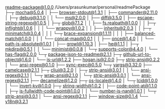 readme-package@1.0.0 /Users/prasunkumar/personal/readmePackage
├─┬ mocha@5.0.4
│ ├── browser-stdout@1.3.1
│ ├── commander@2.11.0
│ ├─┬ debug@3.1.0
│ │ └── ms@2.0.0
│ ├── diff@3.5.0
│ ├── escape-string-regexp@1.0.5
│ ├─┬ glob@7.1.2
│ │ ├── fs.realpath@1.0.0
│ │ ├─┬ inflight@1.0.6
│ │ │ └── wrappy@1.0.2
│ │ ├── inherits@2.0.3
│ │ ├─┬ minimatch@3.0.4
│ │ │ └─┬ brace-expansion@1.1.11
│ │ │   ├── balanced-match@1.0.0
│ │ │   └── concat-map@0.0.1
│ │ ├── once@1.4.0
│ │ └── path-is-absolute@1.0.1
│ ├── growl@1.10.3
│ ├── he@1.1.1
│ ├─┬ mkdirp@0.5.1
│ │ └── minimist@0.0.8
│ └─┬ supports-color@4.4.0
│   └── has-flag@2.0.0
└─┬ package-json-to-readme@2.1.1
  ├─┬ github-url-to-object@1.6.0
  │ └── is-url@1.2.2
  ├── hogan.js@2.0.0
  ├─┬ strip-ansi@0.2.2
  │ └── ansi-regex@0.1.0
  ├── sync-exec@0.5.0
  └─┬ yargs@3.32.0
    ├── camelcase@2.1.1
    ├─┬ cliui@3.2.0
    │ ├─┬ strip-ansi@3.0.1
    │ │ └── ansi-regex@2.1.1
    │ └─┬ wrap-ansi@2.1.0
    │   └─┬ strip-ansi@3.0.1
    │     └── ansi-regex@2.1.1
    ├── decamelize@1.2.0
    ├─┬ os-locale@1.4.0
    │ └─┬ lcid@1.0.0
    │   └── invert-kv@1.0.0
    ├─┬ string-width@1.0.2
    │ ├── code-point-at@1.1.0
    │ ├─┬ is-fullwidth-code-point@1.0.0
    │ │ └── number-is-nan@1.0.1
    │ └─┬ strip-ansi@3.0.1
    │   └── ansi-regex@2.1.1
    ├── window-size@0.1.4
    └── y18n@3.2.1

